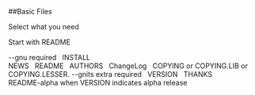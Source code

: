 ##Basic Files

Select what you need

Start with README

--gnu required  
INSTALL  
NEWS  
README  
AUTHORS  
ChangeLog  
COPYING or COPYING.LIB or COPYING.LESSER. 
--gnits extra required  
VERSION  
THANKS  
README-alpha when VERSION indicates alpha release

